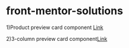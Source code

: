 # front-mentor-solutions
1)Product preview card component [Link](https://odya01.github.io/front-mentor-solutions/product-card/)

2)3-column preview card component[Link](https://odya01.github.io/front-mentor-solutions/3-column-card/)
